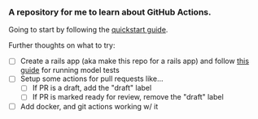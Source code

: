 ### A repository for me to learn about GitHub Actions.

Going to start by following the [quickstart guide](https://docs.github.com/en/actions/writing-workflows/quickstart).

Further thoughts on what to try:
- [ ] Create a rails app (aka make this repo for a rails app) and follow [this guide](https://medium.com/@OwenTran/github-workflow-for-rails-ci-34209a53d19e) for running model tests
- [ ] Setup some actions for pull requests like...
  - [ ] If PR is a draft, add the "draft" label
  - [ ] If PR is marked ready for review, remove the "draft" label
- [ ] Add docker, and git actions working w/ it
